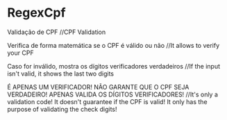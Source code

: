 # RegexCpf

Validação de CPF
//CPF Validation


Verifica de forma matemática se o CPF é válido ou não
//It allows to verify your CPF


Caso for inválido, mostra os dígitos verificadores verdadeiros
//If the input isn't valid, it shows the last two digits 


É APENAS UM VERIFICADOR! NÃO GARANTE QUE O CPF SEJA VERDADEIRO! APENAS VALIDA OS DÍGITOS VERIFICADORES!
//It's only a validation code! It doesn't guarantee if the CPF is valid! It only has the purpose of validating the check digits!
